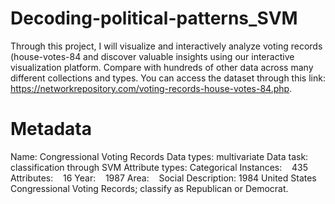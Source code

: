 # Decoding-political-patterns_SVM

Through this project, I will visualize and interactively analyze voting records (house-votes-84 and discover valuable insights using our interactive visualization platform. Compare with hundreds of other data across many different collections and types.
You can access the dataset through this link: https://networkrepository.com/voting-records-house-votes-84.php.

# Metadata

Name: Congressional Voting Records
Data types: multivariate
Data task: classification through SVM
Attribute types: Categorical
Instances:    435
Attributes:    16
Year:    1987
Area:    Social
Description: 1984 United States Congressional Voting Records; classify as Republican or Democrat.
